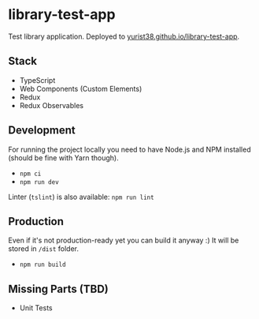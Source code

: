 # library-test-app

Test library application. Deployed to [yurist38.github.io/library-test-app](https://yurist38.github.io/library-test-app/).

## Stack
* TypeScript
* Web Components (Custom Elements)
* Redux
* Redux Observables

## Development
For running the project locally you need to have Node.js and NPM installed (should be fine with Yarn though).
* `npm ci`
* `npm run dev`

Linter (`tslint`) is also available: `npm run lint`

## Production
Even if it's not production-ready yet you can build it anyway :) It will be stored in `/dist` folder.
* `npm run build`

## Missing Parts (TBD)
* Unit Tests